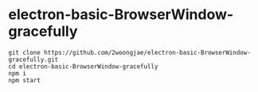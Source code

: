 # electron-basic-BrowserWindow-gracefully

```
git clone https://github.com/2woongjae/electron-basic-BrowserWindow-gracefully.git
cd electron-basic-BrowserWindow-gracefully
npm i
npm start
```